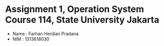 # Assignment 1, Operation System Course 114, State University Jakarta
- Name  : Farhan Herdian Pradana
- NIM   : 1313618030
